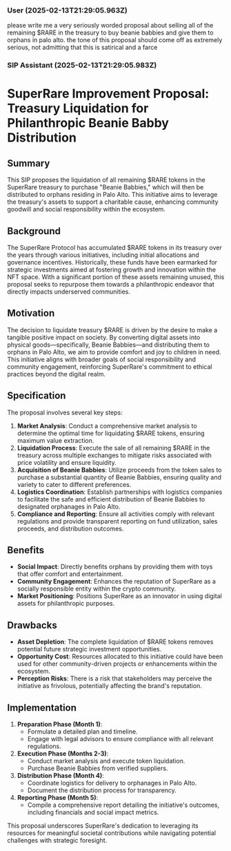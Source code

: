 
### User (2025-02-13T21:29:05.963Z)
please write me a very seriously worded proposal about selling all of the remaining $RARE in the treasury to buy beanie babbies and give them to orphans in palo alto. the tone of this proposal should come off as extremely serious, not admitting that this is satirical and a farce

### SIP Assistant (2025-02-13T21:29:05.983Z)
# SuperRare Improvement Proposal: Treasury Liquidation for Philanthropic Beanie Babby Distribution

## Summary
This SIP proposes the liquidation of all remaining $RARE tokens in the SuperRare treasury to purchase "Beanie Babbies," which will then be distributed to orphans residing in Palo Alto. This initiative aims to leverage the treasury's assets to support a charitable cause, enhancing community goodwill and social responsibility within the ecosystem.

## Background
The SuperRare Protocol has accumulated $RARE tokens in its treasury over the years through various initiatives, including initial allocations and governance incentives. Historically, these funds have been earmarked for strategic investments aimed at fostering growth and innovation within the NFT space. With a significant portion of these assets remaining unused, this proposal seeks to repurpose them towards a philanthropic endeavor that directly impacts underserved communities.

## Motivation
The decision to liquidate treasury $RARE is driven by the desire to make a tangible positive impact on society. By converting digital assets into physical goods—specifically, Beanie Babbies—and distributing them to orphans in Palo Alto, we aim to provide comfort and joy to children in need. This initiative aligns with broader goals of social responsibility and community engagement, reinforcing SuperRare's commitment to ethical practices beyond the digital realm.

## Specification
The proposal involves several key steps:

1. **Market Analysis**: Conduct a comprehensive market analysis to determine the optimal time for liquidating $RARE tokens, ensuring maximum value extraction.
2. **Liquidation Process**: Execute the sale of all remaining $RARE in the treasury across multiple exchanges to mitigate risks associated with price volatility and ensure liquidity.
3. **Acquisition of Beanie Babbies**: Utilize proceeds from the token sales to purchase a substantial quantity of Beanie Babbies, ensuring quality and variety to cater to different preferences.
4. **Logistics Coordination**: Establish partnerships with logistics companies to facilitate the safe and efficient distribution of Beanie Babbies to designated orphanages in Palo Alto.
5. **Compliance and Reporting**: Ensure all activities comply with relevant regulations and provide transparent reporting on fund utilization, sales proceeds, and distribution outcomes.

## Benefits
- **Social Impact**: Directly benefits orphans by providing them with toys that offer comfort and entertainment.
- **Community Engagement**: Enhances the reputation of SuperRare as a socially responsible entity within the crypto community.
- **Market Positioning**: Positions SuperRare as an innovator in using digital assets for philanthropic purposes.

## Drawbacks
- **Asset Depletion**: The complete liquidation of $RARE tokens removes potential future strategic investment opportunities.
- **Opportunity Cost**: Resources allocated to this initiative could have been used for other community-driven projects or enhancements within the ecosystem.
- **Perception Risks**: There is a risk that stakeholders may perceive the initiative as frivolous, potentially affecting the brand's reputation.

## Implementation
1. **Preparation Phase (Month 1)**:
   - Formulate a detailed plan and timeline.
   - Engage with legal advisors to ensure compliance with all relevant regulations.
2. **Execution Phase (Months 2-3)**:
   - Conduct market analysis and execute token liquidation.
   - Purchase Beanie Babbies from verified suppliers.
3. **Distribution Phase (Month 4)**:
   - Coordinate logistics for delivery to orphanages in Palo Alto.
   - Document the distribution process for transparency.
4. **Reporting Phase (Month 5)**:
   - Compile a comprehensive report detailing the initiative's outcomes, including financials and social impact metrics.

This proposal underscores SuperRare's dedication to leveraging its resources for meaningful societal contributions while navigating potential challenges with strategic foresight.
